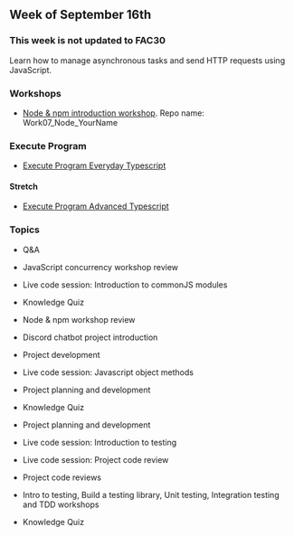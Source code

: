 ## Week of September 16th

### This week is not updated to FAC30

Learn how to manage asynchronous tasks and send HTTP requests using JavaScript.

### Workshops

- [Node & npm introduction workshop](/workshops/node-npm-intro/). Repo name: Work07_Node_YourName

### Execute Program
- [Execute Program Everyday Typescript](https://www.executeprogram.com/courses/everyday-typescript)
#### Stretch
- [Execute Program Advanced Typescript](https://www.executeprogram.com/courses/advanced-typescript)

### Topics

- Q&A
- JavaScript concurrency workshop review
- Live code session: Introduction to commonJS modules
- Knowledge Quiz
- Node & npm workshop review
- Discord chatbot project introduction
- Project development
- Live code session: Javascript object methods

- Project planning and development
- Knowledge Quiz


- Project planning and development
- Live code session: Introduction to testing
- Live code session: Project code review
- Project code reviews
- Intro to testing, Build a testing library, Unit testing, Integration testing and TDD workshops
- Knowledge Quiz